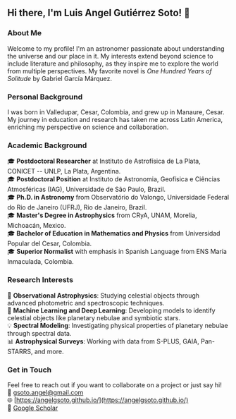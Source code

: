 ## Hi there, I'm Luis Angel Gutiérrez Soto! 👋

### About Me
Welcome to my profile! I'm an astronomer passionate about understanding the universe and our place in it. My interests extend beyond science to include literature and philosophy, as they inspire me to explore the world from multiple perspectives. My favorite novel is *One Hundred Years of Solitude* by Gabriel García Márquez.

### Personal Background
I was born in Valledupar, Cesar, Colombia, and grew up in Manaure, Cesar. My journey in education and research has taken me across Latin America, enriching my perspective on science and collaboration.

### Academic Background
🎓 **Postdoctoral Researcher** at Instituto de Astrofísica de La Plata, CONICET -- UNLP, La Plata, Argentina.  
🎓 **Postdoctoral Position** at Instituto de Astronomia, Geofísica e Ciências Atmosféricas (IAG), Universidade de São Paulo, Brazil.  
🎓 **Ph.D. in Astronomy** from Observatório do Valongo, Universidade Federal do Rio de Janeiro (UFRJ), Rio de Janeiro, Brazil.  
🎓 **Master's Degree in Astrophysics** from CRyA, UNAM, Morelia, Michoacán, Mexico.  
🎓 **Bachelor of Education in Mathematics and Physics** from Universidad Popular del Cesar, Colombia.  
🎓 **Superior Normalist** with emphasis in Spanish Language from ENS María Inmaculada, Colombia.

### Research Interests
🔭 **Observational Astrophysics**: Studying celestial objects through advanced photometric and spectroscopic techniques.  
🤖 **Machine Learning and Deep Learning**: Developing models to identify celestial objects like planetary nebulae and symbiotic stars.  
💡 **Spectral Modeling**: Investigating physical properties of planetary nebulae through spectral data.  
📊 **Astrophysical Surveys**: Working with data from S-PLUS, GAIA, Pan-STARRS, and more.

### Get in Touch
Feel free to reach out if you want to collaborate on a project or just say hi!  
📧 [gsoto.angel@gmail.com](mailto:gsoto.angel@gmail.com)  
🌐 [https://angelgsoto.github.io/](https://angelgsoto.github.io/)  
📄 [Google Scholar](https://scholar.google.com/citations?user=n2eSin0AAAAJ&hl=en)  
